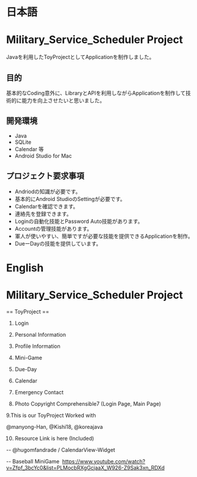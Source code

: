 # 日本語
# Military_Service_Scheduler Project
Javaを利用したToyProjectとしてApplicationを制作しました。

## 目的

基本的なCoding意外に、LibraryとAPIを利用しながらApplicationを制作して技術的に能力を向上させたいと思いました。

## 開発環境

- Java
- SQLite
- Calendar 等
- Android Studio for Mac

## プロジェクト要求事項

- Andriodの知識が必要です。
- 基本的にAndroid StudioのSettingが必要です。
- Calendarを確認できます。
- 連絡先を登録できます。
- Loginの自動化技能とPassword Auto技能があります。
- Accountの管理技能があります。
- 軍人が使いやすい、簡単ですが必要な技能を提供できるApplicationを制作。
- DueーDayの技能を提供しています。


# English
# Military_Service_Scheduler Project

== ToyProject ==

1. Login 

2. Personal Information 

3. Profile Information 

4. Mini-Game 

5. Due-Day 

6. Calendar 

7. Emergency Contact 

8. Photo Copyright Comprehensible7 (Login Page, Main Page) 

9.This is our ToyProject Worked with 

  @manyong-Han, @Kishi18, @koreajava

10. Resource Link is here (Included)

-- @hugomfandrade / CalendarView-Widget 

-- Baseball MiniGame 
https://www.youtube.com/watch?v=Zfpf_3bcYc0&list=PLMocbRXgGcjaaX_W926-Z9Sak3xn_RDXd
